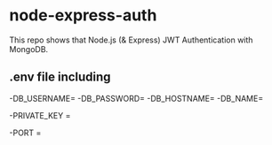 # node-express-auth

This repo shows that Node.js (&amp; Express) JWT Authentication with MongoDB.

## .env file including

-DB_USERNAME=
-DB_PASSWORD=
-DB_HOSTNAME=
-DB_NAME=

-PRIVATE_KEY =

-PORT =
